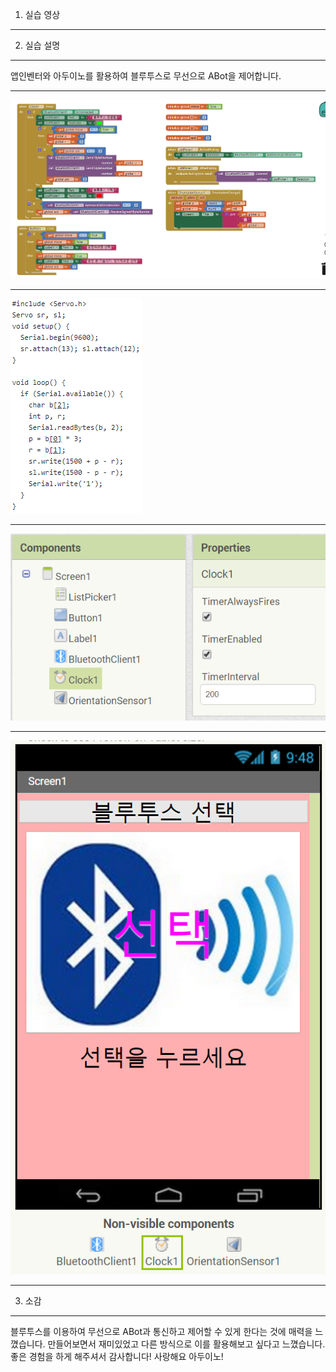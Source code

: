 1. 실습 영상
---

2. 실습 설명
---
앱인벤터와 아두이노를 활용하여 블루투스로 무선으로 ABot을 제어합니다.
***
![1](/Source/0.PNG)
***
![1](/Source/1.png)
***
![1](/Source/2.png)
***
![1](/Source/3.png)
***

3. 소감
---
블루투스를 이용하여 무선으로 ABot과 통신하고 제어할 수 있게 한다는 것에 매력을 느꼈습니다.
만들어보면서 재미있었고 다른 방식으로 이를 활용해보고 싶다고 느꼈습니다.
좋은 경험을 하게 해주셔서 감사합니다! 사랑해요 아두이노!
